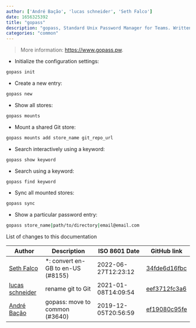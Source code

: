```yaml
---
author: ['André Bação', 'lucas schneider', 'Seth Falco']
date: 1656325392
title: "gopass"
description: "gopass, Standard Unix Password Manager for Teams. Written in Go."
categories: "common"
---
```

> More information: <https://www.gopass.pw>.

- Initialize the configuration settings:

```bash
gopass init
```

- Create a new entry:

```bash
gopass new
```

- Show all stores:

```bash
gopass mounts
```

- Mount a shared Git store:

```bash
gopass mounts add store_name git_repo_url
```

- Search interactively using a keyword:

```bash
gopass show keyword
```

- Search using a keyword:

```bash
gopass find keyword
```

- Sync all mounted stores:

```bash
gopass sync
```

- Show a particular password entry:

```bash
gopass store_name|path/to/directory|email@email.com
```
List of changes to this documentation


Author | Description | ISO 8601 Date | GitHub link
------|-----|-----|-----
[Seth Falco](mailto:seth@falco.fun) | *: convert en-GB to en-US (#8155) | 2022-06-27T12:23:12 | [34fde6d16fbc](https://github.com/tldr-pages/tldr/commit/34fde6d16fbc0a3c45fff5903f0fc2597547b1bb)
[lucas schneider](mailto:casdpa@gmail.com) | rename git to Git | 2021-01-08T14:09:54 | [eef3712fc3a6](https://github.com/tldr-pages/tldr/commit/eef3712fc3a6a3774384b2e4ed934583c8349d75)
[André Bação](mailto:andre@bacao.pt) | gopass: move to common (#3640) | 2019-12-05T20:56:59 | [ef19080c95fe](https://github.com/tldr-pages/tldr/commit/ef19080c95fe759de0daf52e29423e513487e819)

